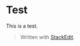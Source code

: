 # Test

This is  a test.

> Written with [StackEdit](https://stackedit.io/).
<!--stackedit_data:
eyJoaXN0b3J5IjpbODgwMDQ3ODU4XX0=
-->